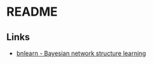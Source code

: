 # README

## Links

-  [bnlearn \- Bayesian network structure learning](https://www.bnlearn.com/book-crc-2ed/)